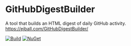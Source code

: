 # GitHubDigestBuilder

A tool that builds an HTML digest of daily GitHub activity. https://ejball.com/GitHubDigestBuilder/

[![Build](https://github.com/ejball/GitHubDigestBuilder/workflows/Build/badge.svg)](https://github.com/ejball/GitHubDigestBuilder/actions?query=workflow%3ABuild) [![NuGet](https://img.shields.io/nuget/v/GitHubDigestBuilder.svg)](https://www.nuget.org/packages/GitHubDigestBuilder)
